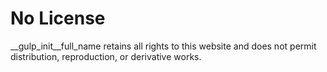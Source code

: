 # No License

__gulp_init__full_name retains all rights to this website and does not permit distribution, reproduction, or derivative works.
